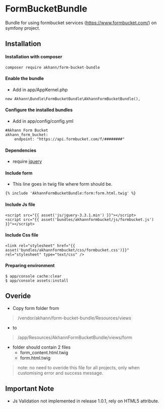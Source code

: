 # FormBucketBundle
Bundle for using formbucket services (https://www.formbucket.com/) on symfony project.

## Installation

#### Installation with composer
```
composer require akhann/form-bucket-bundle
```

#### Enable the bundle
* Add in app/AppKernel.php
```
new Akhann\Bundle\FormBucketBundle\AkhannFormBucketBundle(),
```

#### Configure the installed bundles
* Add in app/config/config.yml
```
#Akhann Form Bucket
akhann_form_bucket:
    endpoint: "https://api.formbucket.com/f/########"
```
#### Dependencies
* require [jquery](https://jquery.com/)

#### Include form
* This line goes in twig file where form should be.
```
{% include 'AkhannFormBucketBundle:form:form.html.twig' %}
```
#### Include Js file
```
<script src="{{ asset('js/jquery-3.3.1.min') }}"></script>
<script src="{{ asset('bundles/akhannformbucket/js/formbucket.js') }}"></script>
```

#### Include Css file
```
<link rel="stylesheet" href="{{ asset('bundles/akhannformbucket/css/formbucket.css')}}" rel="stylesheet" type="text/css" />
```

#### Preparing environment
```
$ app/console cache:clear
$ app/console assets:install
```

## Overide
* Copy form folder from 
> /vendor/akhann/form-bucket-bundle/Resources/views 
* to 
> /app/Resources/AkhannFormBucketBundle/views/form
>
* folder should contain 2 files 
    * form_content.html.twig
    * form.html.twig
    
> note: no need to overide this file for all projects, only when customising error and success message. 

## Important Note
* Js Validation not implemented in release 1.0.1, rely on HTML5 attribute.



